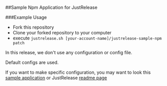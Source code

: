 ##Sample Npm Application for JustRelease

###Example Usage

- Fork this repository
- Clone your forked repository to your computer
- execute `justrelease.sh [your-account-name]/justrelease-sample-npm patch`

In this release, we don't use any configuration or config file.

Default configs are used.

If you want to make specific configuration, you may want to look this [sample application](https://github.com/justrelease/justrelease-sample-maven) or JustRelease [readme page](https://github.com/justrelease/justrelease/blob/master/README.md)

 
